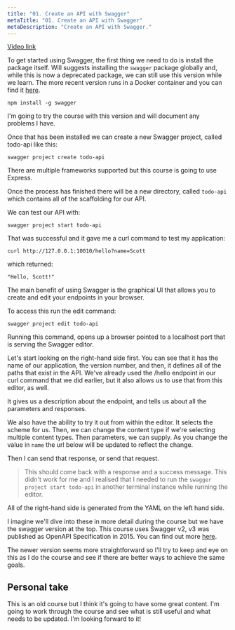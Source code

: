 ```yaml
---
title: "01. Create an API with Swagger"
metaTitle: "01. Create an API with Swagger"
metaDescription: "Create an API with Swagger."
---
```


[Video link](https://egghead.io/lessons/node-js-create-an-api-with-swagger)

To get started using Swagger, the first thing we need to do is install the package
itself. Will suggests installing the `swagger` package globally and, while this is now a
deprecated package, we can still use this version while we learn. The more recent
version runs in a Docker container and you can find it [here](https://github.com/swagger-api/swagger-editor).

```shell
npm install -g swagger
```

I'm going to try the course with this version and will document any problems I have.

Once that has been installed we can create a new Swagger project, called todo-api
like this:

```shell
swagger project create todo-api
```

There are multiple frameworks supported but this course is going to use Express.

Once the process has finished there will be a new directory, called `todo-api` which
contains all of the scaffolding for our API.

We can test our API with:

```shell
swagger project start todo-api
```

That was successful and it gave me a curl command to test my application:

```shell
curl http://127.0.0.1:10010/hello?name=Scott
```

which returned:

```shell
"Hello, Scott!"
```

The main benefit of using Swagger is the graphical UI that allows you to create
and edit your endpoints in your browser.

To access this run the edit command:

```shell
swagger project edit todo-api
```

Running this command, opens up a browser pointed to a localhost port that is
serving the Swagger editor.

Let's start looking on the right-hand side first. You can see that it has the name of our application, the version number, and then, it defines all of the paths that exist in the API. We've already used the /hello endpoint in our curl command that we did earlier, but it also allows us to use that from this editor, as well.

It gives us a description about the endpoint, and tells us about all the parameters
and responses.

We also have the ability to try it out from within the editor. It selects the scheme for us. Then, we can change the content type if we're selecting multiple content types. Then parameters, we can supply. As you change the value in `name` the url below will be
updated to reflect the change.

Then I can send that response, or send that request.

> This should come back with a response and a success message. This didn't work for
> me and I realised that I needed to run the `swagger project start todo-api` in
> another terminal instance while running the editor.

All of the right-hand side is generated from the YAML on the left hand side.

I imagine we'll dive into these in more detail during the course but we have the
swagger version at the top. This course uses Swagger v2, v3 was published as
OpenAPI Specification in 2015. You can find out more [here](https://swagger.io/blog/news/whats-new-in-openapi-3-0/).

The newer version seems more straightforward so I'll try to keep and eye on this
as I do the course and see if there are better ways to achieve the same goals.

## Personal take

This is an old course but I think it's going to have some great content. I'm going
to work through the course and see what is still useful and what needs to be updated.
I'm looking forward to it!
